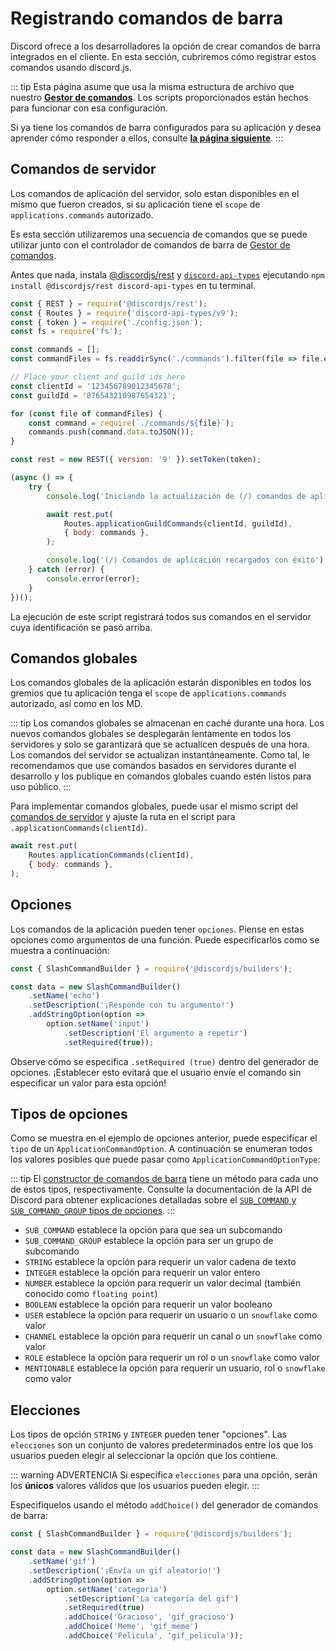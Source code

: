 # Registrando comandos de barra

Discord ofrece a los desarrolladores la opción de crear comandos de barra integrados en el cliente. En esta sección, cubriremos cómo registrar estos comandos usando discord.js.

::: tip
Esta página asume que usa la misma estructura de archivo que nuestro **[Gestor de comandos](/usando-gestores/gestor-de-comandos.md)**. Los scripts proporcionados están hechos para funcionar con esa configuración.

Si ya tiene los comandos de barra configurados para su aplicación y desea aprender cómo responder a ellos, consulte **[la página siguiente](/interacciones/respondiendo-a-comandos-de-barra.md)**.
:::

## Comandos de servidor

Los comandos de aplicación del servidor, solo estan disponibles en el mismo que fueron creados, si su aplicación tiene el `scope` de `applications.commands` autorizado.  

Es esta sección utilizaremos una secuencia de comandos que se puede utilizar junto con el controlador de comandos de barra de [Gestor de comandos](/usando-gestores/gestor-de-comandos.md).

Antes que nada, instala [@discordjs/rest](https://github.com/discordjs/discord.js-modules/blob/main/packages/rest/) y [`discord-api-types`](https://github.com/discordjs/discord-api-types/) ejecutando `npm install @discordjs/rest discord-api-types` en tu terminal.

<!-- eslint-skip -->

```js
const { REST } = require('@discordjs/rest');
const { Routes } = require('discord-api-types/v9');
const { token } = require('./config.json');
const fs = require('fs');

const commands = [];
const commandFiles = fs.readdirSync('./commands').filter(file => file.endsWith('.js'));

// Place your client and guild ids here
const clientId = '123456789012345678';
const guildId = '876543210987654321';

for (const file of commandFiles) {
	const command = require(`./commands/${file}`);
	commands.push(command.data.toJSON());
}

const rest = new REST({ version: '9' }).setToken(token);

(async () => {
	try {
		console.log('Iniciando la actualización de (/) comandos de aplicación');

		await rest.put(
			Routes.applicationGuildCommands(clientId, guildId),
			{ body: commands },
		);

		console.log('(/) Comandos de aplicación recargados con éxito');
	} catch (error) {
		console.error(error);
	}
})();
```

La ejecución de este script registrará todos sus comandos en el servidor cuya identificación se pasó arriba.

## Comandos globales

Los comandos globales de la aplicación estarán disponibles en todos los gremios que tu aplicación tenga el `scope` de `applications.commands` autorizado, así como en los MD.

::: tip
Los comandos globales se almacenan en caché durante una hora. Los nuevos comandos globales se desplegarán lentamente en todos los servidores y solo se garantizará que se actualicen después de una hora. Los comandos del servidor se actualizan instantáneamente. Como tal, le recomendamos que use comandos basados en servidores durante el desarrollo y los publique en comandos globales cuando estén listos para uso público.
:::

Para implementar comandos globales, puede usar el mismo script del [comandos de servidor](#comandos-de-servidor) y ajuste la ruta en el script para `.applicationCommands(clientId)`.

<!-- eslint-skip -->

```js {2}
await rest.put(
	Routes.applicationCommands(clientId),
	{ body: commands },
);
```

## Opciones

Los comandos de la aplicación pueden tener `opciones`. Piense en estas opciones como argumentos de una función. Puede especificarlos como se muestra a continuación:

```js {6-9}
const { SlashCommandBuilder } = require('@discordjs/builders');

const data = new SlashCommandBuilder()
	.setName('echo')
	.setDescription('¡Responde con tu argumento!')
	.addStringOption(option =>
		option.setName('input')
			.setDescription('El argumento a repetir')
			.setRequired(true));
```

Observe cómo se especifica `.setRequired (true)` dentro del generador de opciones. ¡Establecer esto evitará que el usuario envíe el comando sin especificar un valor para esta opción!

## Tipos de opciones

Como se muestra en el ejemplo de opciones anterior, puede especificar el `tipo` de un `ApplicationCommandOption`. A continuación se enumeran todos los valores posibles que puede pasar como `ApplicationCommandOptionType`:

::: tip
El [constructor de comandos de barra](/temas-populares/constructores.html#slash-command-builders) tiene un método para cada uno de estos tipos, respectivamente.
Consulte la documentación de la API de Discord para obtener explicaciones detalladas sobre el [`SUB_COMMAND` y `SUB_COMMAND_GROUP` tipos de opciones](https://discord.com/developers/docs/interactions/application-commands#subcommands-and-subcommand-groups).
:::

* `SUB_COMMAND` establece la opción para que sea un subcomando
* `SUB_COMMAND_GROUP` establece la opción para ser un grupo de subcomando
* `STRING` establece la opción para requerir un valor cadena de texto
* `INTEGER` establece la opción para requerir un valor entero
* `NUMBER` establece la opción para requerir un valor decimal (también conocido como `floating point`)
* `BOOLEAN` establece la opción para requerir un valor booleano
* `USER` establece la opción para requerir un usuario o un `snowflake` como valor
* `CHANNEL` establece la opción para requerir un canal o un `snowflake` como valor
* `ROLE` establece la opción para requerir un rol o un `snowflake` como valor
* `MENTIONABLE` establece la opción para requerir un usuario, rol o `snowflake` como valor

## Elecciones

Los tipos de opción `STRING` y `INTEGER` pueden tener "opciones". Las `elecciones` son un conjunto de valores predeterminados entre los que los usuarios pueden elegir al seleccionar la opción que los contiene.

::: warning ADVERTENCIA
Si especifica `elecciones` para una opción, serán los **únicos** valores válidos que los usuarios pueden elegir.
:::

Especifíquelos usando el método `addChoice()` del generador de comandos de barra:

```js {10-12}
const { SlashCommandBuilder } = require('@discordjs/builders');

const data = new SlashCommandBuilder()
	.setName('gif')
	.setDescription('¡Envía un gif aleatorio!')
	.addStringOption(option =>
		option.setName('categoria')
			.setDescription('La categoría del gif')
			.setRequired(true)
			.addChoice('Gracioso', 'gif_gracioso')
			.addChoice('Meme', 'gif_meme')
			.addChoice('Pelicula', 'gif_pelicula'));
```
